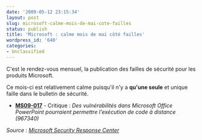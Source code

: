 ```yaml
---
date: '2009-05-12 23:15:34'
layout: post
slug: microsoft-calme-mois-de-mai-cote-failles
status: publish
title: 'Microsoft : calme mois de mai côté failles'
wordpress_id: '640'
categories:
- Unclassified
---
```


C'est le rendez-vous mensuel, la publication des failles de sécurité pour les produits Microsoft.




Ce mois-ci est relativement calme puisqu'il n'y a **qu'une seule** et unique faille dans le bulletin de sécurité.








	
  * [**MS09-017**](http://www.microsoft.com/technet/security/bulletin/ms09-017.mspx) - Critique : _Des vulnérabilités dans Microsoft Office PowerPoint pourraient permettre l'exécution de code à distance (967340)_







_Source : [Microsoft Security Response Center](http://www.microsoft.com/technet/security/bulletin/ms09-may.mspx)_



